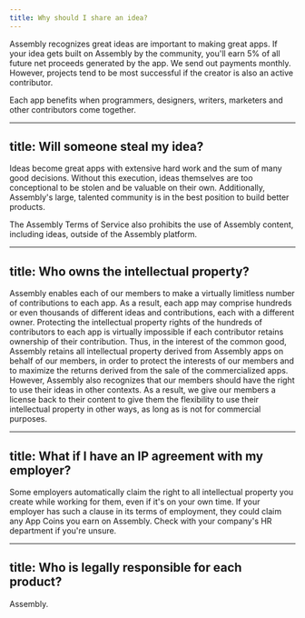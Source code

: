 ```yaml
---
title: Why should I share an idea?
---
```

Assembly recognizes great ideas are important to making great apps. If your idea gets built on Assembly by the community, you'll earn 5% of all future net proceeds generated by the app. We send out payments monthly. However, projects tend to be most successful if the creator is also an active contributor.

Each app benefits when programmers, designers, writers, marketers and other contributors come together.

---
title: Will someone steal my idea?
---
Ideas become great apps with extensive hard work and the sum of many good decisions. Without this execution, ideas themselves are too conceptional to be stolen and be valuable on their own. Additionally, Assembly's large, talented community is in the best position to build better products.


The Assembly Terms of Service also prohibits the use of Assembly content, including ideas, outside of the Assembly platform.

---
title: Who owns the intellectual property?
---
Assembly enables each of our members to make a virtually limitless number of contributions to each app.  As a result, each app may comprise hundreds or even thousands of different ideas and contributions, each with a different owner.  Protecting the intellectual property rights of the hundreds of contributors to each app is virtually impossible if each contributor retains ownership of their contribution. Thus, in the interest of the common good, Assembly retains all intellectual property derived from Assembly apps on behalf of our members, in order to protect the interests of our members and to maximize the returns derived from the sale of the commercialized apps. However, Assembly also recognizes that our members should have the right to use their ideas in other contexts. As a result, we give our members a license back to their content to give them the flexibility to use their intellectual property in other ways, as long as is not for commercial purposes.

---
title: What if I have an IP agreement with my employer?
---
Some employers automatically claim the right to all intellectual property you create while working for them, even if it's on your own time. If your employer has such a clause in its terms of employment, they could claim any App Coins you earn on Assembly. Check with your company's HR department if you're unsure.


---
title: Who is legally responsible for each product?
---

Assembly.
